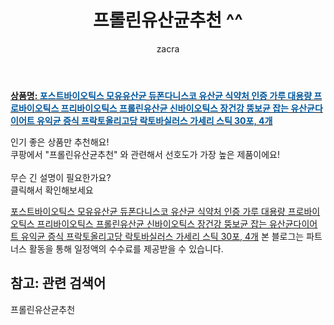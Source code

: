 ﻿---
layout: post
title:  "프롤린유산균추천 ^^"
author: zacra
categories: [ 아이템 ]
tags: [프롤린유산균추천]
image: https://static.coupangcdn.com/image/vendor_inventory/cef5/9266740381a6ebbed3569b476676c0aac13936548b77ba1da3ffdbb6edb6.jpg 
description: "쿠팡에서 프롤린유산균추천 관련 키워드로 가장 고객 선호도가 높은 제품이랍니다."
rating: 4.5
---

<a href="https://link.coupang.com/re/AFFSDP?lptag=AF8407795&pageKey=2321827752&itemId=4010018614&vendorItemId=72347995787&traceid=V0-153-2bcd3e564e1dc954"><b>상품명: <font color='#01579B'>포스트바이오틱스 모유유산균 듀폰다니스코 유산균 식약처 인증 가루 대용량 프로바이오틱스 프리바이오틱스 프롤린유산균 신바이오틱스 장건강 뚱보균 잡는 유산균다이어트 유익균 증식 프락토올리고당 락토바실러스 가세리 스틱 30포, 4개</font></b></a>

인기 좋은 상품만 추천해요!<br/>
쿠팡에서 "프롤린유산균추천" 와 관련해서 선호도가 가장 높은 제품이에요!<br/><br/>
무슨 긴 설명이 필요한가요?  
클릭해서 확인해보세요


<a href="https://link.coupang.com/re/AFFSDP?lptag=AF8407795&pageKey=2321827752&itemId=4010018614&vendorItemId=72347995787&traceid=V0-153-2bcd3e564e1dc954">포스트바이오틱스 모유유산균 듀폰다니스코 유산균 식약처 인증 가루 대용량 프로바이오틱스 프리바이오틱스 프롤린유산균 신바이오틱스 장건강 뚱보균 잡는 유산균다이어트 유익균 증식 프락토올리고당 락토바실러스 가세리 스틱 30포, 4개</a>
본 블로그는 파트너스 활동을 통해 일정액의 수수료를 제공받을 수 있습니다.

## 참고: 관련 검색어    
프롤린유산균추천
